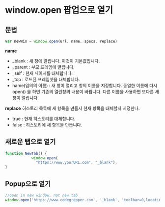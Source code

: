 # window.open 팝업으로 열기 

## 문법 
```jsx
var newWin = window.open(url, name, specs, replace)
```

**name**
- _blank : 새 창에 열립니다. 이것이 기본값입니다.
- _parent : 부모 프레임에 열립니다.
- _self : 현재 페이지를 대체합니다.
- _top : 로드된 프레임셋을 대체합니다.
- name(임의의 이름) : 새 창이 열리고 창의 이름을 지정합니다. 동일한 이름에 다시 open() 을 하면 기존의 열린창의 내용이 바뀝니다. 다른 이름을 사용하면 또다른 새창이 열립니다.


**replace**
히스토리 목록에 새 항목을 만들지 현재 항목을 대체할지 지정한다. 
- true : 현재 히스토리를 대체합니다.
- false : 히스토리에 새 항목을 만듭니다.



## 새로운 탭으로 열기 
```jsx
function NewTab() { 
            window.open( 
              "https://www.yourURL.com", "_blank");
}
```
## Popup으로 열기 
```jsx
//open in new window, not new tab
window.open('https://www.codegrepper.com', '_blank', 'toolbar=0,location=0
```


